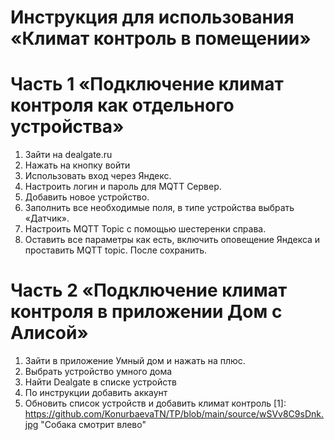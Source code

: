# Инструкция для использования «Климат контроль в помещении»
# Часть 1 «Подключение климат контроля как отдельного устройства»
1. Зайти на dealgate.ru
2. Нажать на кнопку войти
3. Использовать вход через Яндекс.
4. Настроить логин и пароль для MQTT Сервер.
5. Добавить новое устройство.
6. Заполнить все необходимые поля, в типе устройства выбрать «Датчик».
7. Настроить MQTT Topic с помощью шестеренки справа.
8. Оставить все параметры как есть, включить оповещение Яндекса и проставить MQTT topic. После сохранить.

# Часть 2 «Подключение климат контроля в приложении Дом с Алисой»
1. Зайти в приложение Умный дом и нажать на плюс.
2. Выбрать устройство умного дома
3. Найти Dealgate в списке устройств
4. По инструкции добавить аккаунт
5. Обновить список устройств и добавить климат контроль
[1]: https://github.com/KonurbaevaTN/TP/blob/main/source/wSVv8C9sDnk.jpg "Собака смотрит влево"
